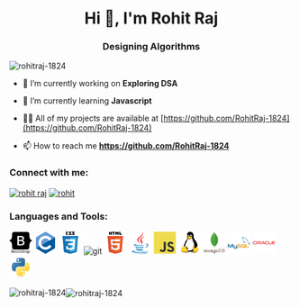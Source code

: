 <h1 align="center">Hi 👋, I'm Rohit Raj</h1>
<h3 align="center">Designing Algorithms</h3>

<p align="left"> <img src="https://komarev.com/ghpvc/?username=rohitraj-1824&label=Profile%20views&color=0e75b6&style=flat" alt="rohitraj-1824" /> </p>

- 🔭 I’m currently working on **Exploring DSA**

- 🌱 I’m currently learning **Javascript**

- 👨‍💻 All of my projects are available at [https://github.com/RohitRaj-1824](https://github.com/RohitRaj-1824)

- 📫 How to reach me **https://github.com/RohitRaj-1824**

<h3 align="left">Connect with me:</h3>
<p align="left">
<a href="https://linkedin.com/in/rohit raj" target="blank"><img align="center" src="https://raw.githubusercontent.com/rahuldkjain/github-profile-readme-generator/master/src/images/icons/Social/linked-in-alt.svg" alt="rohit raj" height="30" width="40" /></a>
<a href="https://www.leetcode.com/rohit" target="blank"><img align="center" src="https://raw.githubusercontent.com/rahuldkjain/github-profile-readme-generator/master/src/images/icons/Social/leet-code.svg" alt="rohit" height="30" width="40" /></a>
</p>

<h3 align="left">Languages and Tools:</h3>
<p align="left"> 
  <img src="https://raw.githubusercontent.com/devicons/devicon/master/icons/bootstrap/bootstrap-plain-wordmark.svg" alt="bootstrap" width="40" height="40"/> 
  <img src="https://raw.githubusercontent.com/devicons/devicon/master/icons/c/c-original.svg" alt="c" width="40" height="40"/> 
  <img src="https://raw.githubusercontent.com/devicons/devicon/master/icons/css3/css3-original-wordmark.svg" alt="css3" width="40" height="40"/> 
  <img src="https://www.vectorlogo.zone/logos/git-scm/git-scm-icon.svg" alt="git" width="40" height="40"/> 
  <img src="https://raw.githubusercontent.com/devicons/devicon/master/icons/html5/html5-original-wordmark.svg" alt="html5" width="40" height="40"/>
  <img src="https://raw.githubusercontent.com/devicons/devicon/master/icons/java/java-original.svg" alt="java" width="40" height="40"/> 
  <img src="https://raw.githubusercontent.com/devicons/devicon/master/icons/javascript/javascript-original.svg" alt="javascript" width="40" height="40"/> 
  <img src="https://raw.githubusercontent.com/devicons/devicon/master/icons/linux/linux-original.svg" alt="linux" width="40" height="40"/> 
  <img src="https://raw.githubusercontent.com/devicons/devicon/master/icons/mongodb/mongodb-original-wordmark.svg" alt="mongodb" width="40" height="40"/> 
  <img src="https://raw.githubusercontent.com/devicons/devicon/master/icons/mysql/mysql-original-wordmark.svg" alt="mysql" width="40" height="40"/>
  <img src="https://raw.githubusercontent.com/devicons/devicon/master/icons/oracle/oracle-original.svg" alt="oracle" width="40" height="40"/> 
  <img src="https://raw.githubusercontent.com/devicons/devicon/master/icons/python/python-original.svg" alt="python" width="40" height="40"/>  </p>

<p><img align="left" src="https://github-readme-stats.vercel.app/api/top-langs?username=rohitraj-1824&show_icons=true&locale=en&layout=compact" alt="rohitraj-1824" /></p>
<p><img align="center" src="https://github-readme-streak-stats.herokuapp.com/?user=rohitraj-1824&" alt="rohitraj-1824" /></p>
